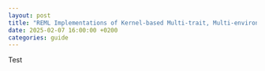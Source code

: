 ```yaml
---
layout: post
title: "REML Implementations of Kernel-based Multi-trait, Multi-environment Genomic Prediction Models"
date: 2025-02-07 16:00:00 +0200
categories: guide
---
```


Test
